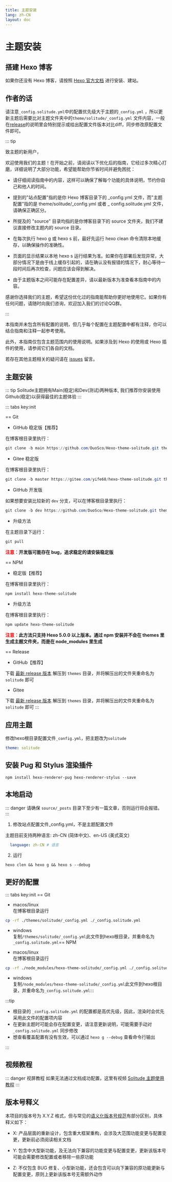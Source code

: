 ```yaml
---
title: 主题安装
lang: zh-CN
layout: doc
---
```


# 主题安装

## 搭建 Hexo 博客

如果你还没有 Hexo 博客，请按照 [Hexo 官方文档](https://hexo.io/zh-cn/docs/) 进行安装、建站。

## 作者的话

请注意`_config.solitude.yml`中的配置优先级大于主题的`_config.yml`
，所以更新主题后需要比对主题文件夹中的`theme/solitude/_config.yml`
文件内容，一般在[release](https://github.com/DuoSco/Hexo-theme-solitude/releases)的说明里会特别提示或给出配置文件版本对比diff，同步修改原配置文件即可。

::: tip

致主题的新用户，

欢迎使用我们的主题！在开始之前，请阅读以下优化后的指南，它经过多次精心打磨，详细说明了大部分功能，希望能帮助你节省时间并避免困扰：

- 请仔细阅读指南中的内容，这样可以确保了解每个功能的具体说明，节约你自己和他人的时间。

- 提到的"站点配置"指的是你 Hexo 博客目录下的 _config.yml 文件，而"主题配置"指的是 theme/solitude/_config.yml 或者 _
  config.solitude.yml 文件，请确保正确区分。

- 所提及的 "source" 目录均指的是你博客目录下的 source 文件夹，我们不建议直接修改主题内的 source 目录。

- 在每次执行 hexo g 或 hexo s 前，最好先运行 hexo clean 命令清除本地缓存，以确保操作的准确性。

- 页面的显示结果以本地 hexo s 运行结果为准。如果你在部署后发现异常，大部分情况下是由于线上缓存引起的，请在确认没有报错的情况下，耐心等待一段时间后再次检查，问题应该会得到解决。

- 由于主题版本之间可能存在配置差异，请以最新版本为准查看本指南中的内容。

感谢你选择我们的主题，希望这份优化过的指南能帮助你更好地使用它。如果你有任何问题，请随时向我们咨询，欢迎加入我们的讨论QQ群。

:::

本指南并未包含所有配置的说明，但几乎每个配置在主题配置中都有注释，你可以结合指南和注释一起参考使用。

此外，本指南仅包含主题范围内的使用说明。如果涉及到 Hexo 的使用或 Hexo 插件的使用，请参阅它们各自的文档。

若存在其他主题相关的疑问请在 [issues](https://github.com/DuoSco/Hexo-theme-solitude/issues) 留言。

## 主题安装

::: tip
Solitude主题拥有Main(稳定)和Dev(测试)两种版本, 我们推荐你安装使用Github(稳定)以获得最佳的主题体验
:::

::: tabs key:init

== Git

- GitHub 稳定版【推荐】

在博客根目录里执行：

```powershell
git clone -b main https://github.com/DuoSco/Hexo-theme-solitude.git themes/solitude
```

- Gitee 稳定版

在博客根目录里执行：

```powershell
git clone -b master https://gitee.com/yife68/hexo-theme-solitude.git themes/solitude
```

- GitHub 开发版

如果想要安装比较新的 `dev` 分支，可以在博客根目录里执行：

```powershell
git clone -b dev https://github.com/DuoSco/Hexo-theme-solitude.git themes/solitude
```

- 升级方法

在主题目录下运行：

```powershell
git pull
```

**<font color="red">注意：</font>开发版可能存在 bug，追求稳定的请安装稳定版**

== NPM

- 稳定版【推荐】

在博客根目录里执行：

```powershell
npm install hexo-theme-solitude
```

- 升级方法

在博客根目录里执行：

```powershell
npm update hexo-theme-solitude
```

**<font color="red">注意：</font>此方法只支持 Hexo 5.0.0 以上版本。通过 npm 安装并不会在 themes 里生成主题文件夹，而是在
node_modules 里生成**

== Release

- GitHub【推荐】

下载 [最新 release 版本](https://github.com/DuoSco/Hexo-theme-solitude/releases) 解压到 `themes`
目录，并将解压出的文件夹重命名为 `solitude` 即可

- Gitee

下载 [最新 release 版本](https://gitee.com/yife68/hexo-theme-solitude/releases/) 解压到 `themes`
目录，并将解压出的文件夹重命名为 `solitude` 即可
:::

## 应用主题

修改hexo根目录配置文件`_config.yml`，把主题改为`solitude`​

```yaml
theme: solitude
```

## 安装 Pug 和 Stylus 渲染插件

```shell
npm install hexo-renderer-pug hexo-renderer-stylus --save
```

## 本地启动

::: danger
请确保 `source/_posts` 目录下至少有一篇文章，否则运行将会报错。
:::

1. 修改站点配置文件_config.yml，不是主题配置文件

主题目前支持两种语言: zh-CN (简体中文)、en-US (美式英文)

```yaml
  language: zh-CN # 语言
```

2. 运行

```shell
hexo clen && hexo g && hexo s --debug
```

## 更好的配置

::: tabs key:init
== Git

* macos/linux  
  在博客根目录运行

```bash
cp -rf ./themes/solitude/_config.yml ./_config.solitude.yml
```

* windows  
  复制`/themes/solitude/_config.yml`​此文件到hexo根目录，并重命名为`_config.solitude.yml`​
  == NPM

* macos/linux  
  在博客根目录运行

```bash
cp -rf ./node_modules/hexo-theme-solitude/_config.yml ./_config.solitude.yml
```

* windows  
  复制`/node_modules/hexo-theme-solitude/_config.yml`​此文件到hexo根目录，并重命名为`_config.solitude.yml`​
  :::

:::tip

- 根目录的 `_config.solitude.yml` 的配置都是高优先级，因此，渲染时会优先采用此文件的配置项内容
- 在更新主题时可能会存在配置变更，请注意更新说明，可能需要手动对 `_config.solitude.yml` 同步修改
- 想查看覆盖配置有没有生效，可以通过 `hexo g --debug` 查看命令行输出

:::

## 视频教程

::: danger 视屏教程
如果无法通过文档成功配置，这里有视频 [Solitude 主题使用教程](https://space.bilibili.com/1329819902/channel/seriesdetail?sid=3761808)
:::

## 版本号释义

本项目的版本号为 X.Y.Z 格式，但与常见的[语义化版本号规范](https://semver.org/lang/zh-CN/)有部分区别，具体释义如下：

- X: 产品层面的重新设计，包含重大框架重构，会涉及大范围功能变更与配置变更，更新前必须阅读相关文档

- Y: 包含中大型新功能，及无法向下兼容的功能变更与配置变更，更新该版本号可能会需要修改配置或者移除一些原功能

- Z: 不仅包含 BUG 修复、小型新功能，还会包含可以向下兼容的原功能更新与配置变更，原则上更新该版本号无需额外动作